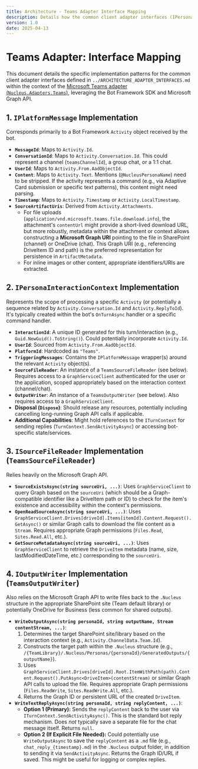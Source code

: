 ```yaml
---
title: Architecture - Teams Adapter Interface Mapping
description: Details how the common client adapter interfaces (IPersonaInteractionContext, IPlatformMessage, etc.) are implemented within the Teams adapter using Bot Framework SDK and Microsoft Graph.
version: 1.0
date: 2025-04-13
---
```


# Teams Adapter: Interface Mapping

This document details the specific implementation patterns for the common client adapter interfaces defined in `../ARCHITECTURE_ADAPTER_INTERFACES.md` within the context of the [Microsoft Teams adapter (`Nucleus.Adapters.Teams`)](../ARCHITECTURE_ADAPTERS_TEAMS.md), leveraging the Bot Framework SDK and Microsoft Graph API.

## 1. `IPlatformMessage` Implementation

Corresponds primarily to a Bot Framework `Activity` object received by the bot.

*   **`MessageId`**: Maps to `Activity.Id`.
*   **`ConversationId`**: Maps to `Activity.Conversation.Id`. This could represent a channel (`teamsChannelId`), a group chat, or a 1:1 chat.
*   **`UserId`**: Maps to `Activity.From.AadObjectId`.
*   **`Content`**: Maps to `Activity.Text`. Mentions (`@NucleusPersonaName`) need to be stripped. If the activity represents a command (e.g., via Adaptive Card submission or specific text patterns), this content might need parsing.
*   **`Timestamp`**: Maps to `Activity.Timestamp` or `Activity.LocalTimestamp`.
*   **`SourceArtifactUris`**: Derived from `Activity.Attachments`.
    *   For file uploads (`application/vnd.microsoft.teams.file.download.info`), the attachment's `contentUrl` might provide a short-lived download URL, but more robustly, metadata within the attachment or context allows constructing a **Microsoft Graph URI** pointing to the file in SharePoint (channel) or OneDrive (chat). This Graph URI (e.g., referencing DriveItem ID and path) is the preferred representation for persistence in `ArtifactMetadata`.
    *   For inline images or other content, appropriate identifiers/URIs are extracted.

## 2. `IPersonaInteractionContext` Implementation

Represents the scope of processing a specific `Activity` (or potentially a sequence related by `Activity.Conversation.Id` and `Activity.ReplyToId`). It's typically created within the bot's `OnTurnAsync` handler or a specific command handler.

*   **`InteractionId`**: A unique ID generated for this turn/interaction (e.g., `Guid.NewGuid().ToString()`). Could potentially incorporate `Activity.Id`.
*   **`UserId`**: Sourced from `Activity.From.AadObjectId`.
*   **`PlatformId`**: Hardcoded as `"Teams"`.
*   **`TriggeringMessages`**: Contains the `IPlatformMessage` wrapper(s) around the relevant `Activity` object(s).
*   **`SourceFileReader`**: An instance of a `TeamsSourceFileReader` (see below). Requires access to a `GraphServiceClient` authenticated for the user or the application, scoped appropriately based on the interaction context (channel/chat).
*   **`OutputWriter`**: An instance of a `TeamsOutputWriter` (see below). Also requires access to a `GraphServiceClient`.
*   **Disposal (`Dispose`)**: Should release any resources, potentially including cancelling long-running Graph API calls if applicable.
*   **Additional Capabilities**: Might hold references to the `ITurnContext` for sending replies (`TurnContext.SendActivityAsync`) or accessing bot-specific state/services.

## 3. `ISourceFileReader` Implementation (`TeamsSourceFileReader`)

Relies heavily on the Microsoft Graph API.

*   **`SourceExistsAsync(string sourceUri, ...)`**: Uses `GraphServiceClient` to query Graph based on the `sourceUri` (which should be a Graph-compatible identifier like a DriveItem path or ID) to check for the item's existence and accessibility within the context's permissions.
*   **`OpenReadSourceAsync(string sourceUri, ...)`**: Uses `GraphServiceClient.Drives[driveId].Items[itemId].Content.Request().GetAsync()` or similar Graph calls to download the file content as a `Stream`. Requires appropriate Graph permissions (`Files.Read`, `Sites.Read.All`, etc.).
*   **`GetSourceMetadataAsync(string sourceUri, ...)`**: Uses `GraphServiceClient` to retrieve the `DriveItem` metadata (name, size, lastModifiedDateTime, etc.) corresponding to the `sourceUri`.

## 4. `IOutputWriter` Implementation (`TeamsOutputWriter`)

Also relies on the Microsoft Graph API to write files back to the `.Nucleus` structure in the appropriate SharePoint site (Team default library) or potentially OneDrive for Business (less common for shared outputs).

*   **`WriteOutputAsync(string personaId, string outputName, Stream contentStream, ...)`**:
    1.  Determines the target SharePoint site/library based on the interaction context (e.g., `Activity.ChannelData.Team.Id`).
    2.  Constructs the target path within the `.Nucleus` structure (e.g., `/{TeamLibrary}/.Nucleus/Personas/{personaId}/GeneratedOutputs/{outputName}`).
    3.  Uses `GraphServiceClient.Drives[driveId].Root.ItemWithPath(path).Content.Request().PutAsync<DriveItem>(contentStream)` or similar Graph API calls to upload the file. Requires appropriate Graph permissions (`Files.ReadWrite`, `Sites.ReadWrite.All`, etc.).
    4.  Returns the Graph ID or persistent URL of the created `DriveItem`.
*   **`WriteTextReplyAsync(string personaId, string replyContent, ...)`**:
    *   **Option 1 (Primary):** Sends the `replyContent` back to the user via `ITurnContext.SendActivityAsync()`. This is the standard bot reply mechanism. Does *not* typically save a separate file for the chat message itself. Returns `null`.
    *   **Option 2 (If Explicit File Needed):** Could potentially use `WriteOutputAsync` to save the `replyContent` as a `.md` file (e.g., `chat_reply_{timestamp}.md`) in the `.Nucleus` output folder, in addition to sending it via `SendActivityAsync`. Returns the Graph ID/URL if saved. This might be useful for logging or complex replies.
